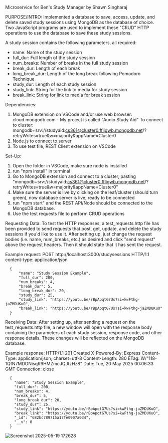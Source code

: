 Microservice for Ben's Study Manager by Shawn Singharaj

PURPOSE/INTRO:
Implemented a database to save, access, update, and delete saved study sessions using MongoDB as the database of choice. Two JavaScript programs are used to implement these "CRUD" HTTP operations to use the database to save these study sessions. 

A study session contains the following parameters, all required:
 - name: Name of the study session
 - full_dur: Full length of the study session
 - num_breaks: Number of breaks in the full study session
 - break_dur: Length of each break 
 - long_break_dur: Length of the long break following Pomodoro Technique
 - study_dur: Length of each study session
 - study_link: String for the link to media for study session
 - break_link: String for link to media for break session

Dependencies:
  1. MongoDB extension on VSCode and/or use web browser: cloud.mongodb.com - My project is called "Audio Study Aid"
      To connect to cluster: mongodb+srv://studyaid:cs361@cluster0.ffligwb.mongodb.net/?retryWrites=true&w=majority&appName=Cluster0
  2. Node.js to connect to server
  3. To use test file, REST Client extension on VSCode

Set-Up:
  1. Open the folder in VSCode, make sure node is installed
  2. run "npm install" in terminal
  3. Go to MongoDB extension and connect to a cluster, pasting "mongodb+srv://studyaid:cs361@cluster0.ffligwb.mongodb.net/?retryWrites=true&w=majority&appName=Cluster0"
  4. Make sure the server is live by clicking on the leaf/cluster (should turn green), now database server is live, ready to be connected
  5. run "npm start" and the REST API/Node should be connected to the MongoDB database.
  6. Use the test requests file to perform CRUD operations  

Requesting Data:
   To test the HTTP responses, a test_requests.http file has been provided to send requests that post, get, update, and delete the study sessions if you'd like to use it. After setting up, just change the request bodies (i.e. name, num_breaks, etc.) as desired and click "send request" above the request headers. Then it should state that it has sent the request.

Example request:
      POST http://localhost:3000/studysessions HTTP/1.1
      content-type: application/json
      
      {
          "name": "Study Session Example",
          "full_dur": 200,
          "num_breaks": 4,
          "break_dur": 5,
          "long_break_dur": 20,
          "study_dur": 25,
          "study_link": "https://youtu.be/rBpApqtG7Us?si=kwFthg-jaZMDUKuO",
          "break_link": "https://youtu.be/rBpApqtG7Us?si=kwFthg-jaZMDUKuO" 
      }


Receiving Data: 
  After setting up, after sending a request on the test_requests.http file, a new window will open with the response body containing the parameters of each study session, response code, and other response details. These changes will be reflected on the MongoDB database.

Example response:
      HTTP/1.1 201 Created
      X-Powered-By: Express
      Content-Type: application/json; charset=utf-8
      Content-Length: 280
      ETag: W/"118-1QfN7MDONisqR9HMZmcJQJtzHz8"
      Date: Tue, 20 May 2025 00:06:33 GMT
      Connection: close
      
      {
        "name": "Study Session Example",
        "full_dur": 200,
        "num_breaks": 4,
        "break_dur": 5,
        "long_break_dur": 20,
        "study_dur": 25,
        "study_link": "https://youtu.be/rBpApqtG7Us?si=kwFthg-jaZMDUKuO",
        "break_link": "https://youtu.be/rBpApqtG7Us?si=kwFthg-jaZMDUKuO",
        "_id": "682bc789715a17fe0907a034",
        "__v": 0
      }
![Screenshot 2025-05-19 172628](https://github.com/user-attachments/assets/cef77363-d37b-4896-acbb-0837ae2f0ff9)


     
